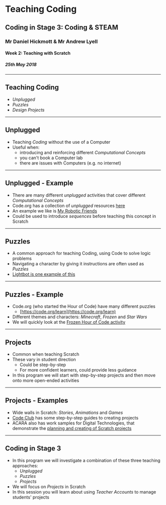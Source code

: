 # Teaching Coding

## Coding in Stage 3: Coding & STEAM

### Mr Daniel Hickmott & Mr Andrew Lyell

#### Week 2: Teaching with Scratch

##### 25th May 2018

---

## Teaching Coding

- *Unplugged*
- *Puzzles*
- *Design Projects*

---

## Unplugged

- Teaching *Coding* without the use of a Computer
- Useful when:
	- introducing and reinforcing different *Computational Concepts*
	- you can't book a Computer lab
	- there are issues with Computers (e.g. no internet)
	

---

## Unplugged - Example

- There are many different *unplugged* activities that cover different *Computational Concepts*
- Code.org has a collection of *unplugged* resources [here](https://code.org/curriculum/unplugged)
- An example we like is [My Robotic Friends](https://curriculum.code.org/csf-1718/courseb/6/#programming-unplugged-my-robotic-friends)
- Could be used to introduce *sequences* before teaching this concept in Scratch

---

## Puzzles

- A common approach for teaching Coding, using Code to solve logic problems
- Navigating a character by giving it instructions are often used as *Puzzles*
- [Lightbot is one example of this](http://lightbot.com/flash.html)

---

## Puzzles - Example

- Code.org (who started the Hour of Code) have many different puzzles
	- [https://code.org/learn](https://code.org/learn)
- Different themes and characters: *Minecraft*, *Frozen* and *Star Wars*
- We will quickly look at the [Frozen Hour of Code activity](https://studio.code.org/s/frozen/stage/1/puzzle/1)

---

## Projects

- Common when teaching Scratch
- These vary in student direction 
	- Could be step-by-step
	- For more confident learners, could provide less guidance
- In this program we will start with step-by-step projects and then move onto more open-ended activities

---

## Projects - Examples

- Wide walls in Scratch: *Stories*, *Animations* and *Games*
- [Code Club](https://codeclubprojects.org/en-GB/scratch/) has some step-by-step guides to creating projects 
- ACARA also has work samples for Digital Technologies, that demonstrate the [planning and creating of Scratch projects](https://www.australiancurriculum.edu.au/Search/?q=technologies&p=42605&t=ResourcePortfolio&y=42663&s=42692)

---

## Coding in Stage 3

- In this program we will investigate a combination of these three teaching approaches:
	- *Unplugged*
	- *Puzzles*
	- *Projects*
- We will focus on *Projects* in Scratch
- In this session you will learn about using *Teacher Accounts* to manage students' projects




